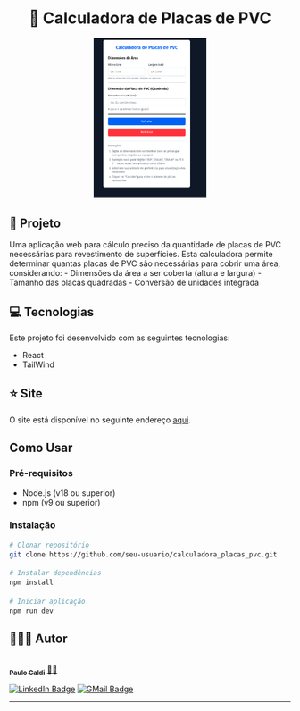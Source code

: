 
<h1 align="center" style="text-align: center;">
  📄 Calculadora de Placas de PVC
</h1>

<div align="center">
    <img src="./src/assets/preview.png" alt="Imagem do site" width="40%">
</div>

<h2 id="project">📁 Projeto</h2>

<p>
Uma aplicação web para cálculo preciso da quantidade de placas de PVC necessárias para revestimento de superfícies.
Esta calculadora permite determinar quantas placas de PVC são necessárias para cobrir uma área, considerando:
- Dimensões da área a ser coberta (altura e largura)
- Tamanho das placas quadradas
- Conversão de unidades integrada

</p>

<h2 id="technologies">💻 Tecnologias</h2>

Este projeto foi desenvolvido com as seguintes tecnologias:

- React
- TailWind

<h2 id="site">⭐ Site</h2>

O site está disponível no seguinte endereço [aqui](https://calculadora-placas-pw8q45esp-pcaldis-projects.vercel.app/).

## Como Usar

### Pré-requisitos
- Node.js (v18 ou superior)
- npm (v9 ou superior)

### Instalação
```bash
# Clonar repositório
git clone https://github.com/seu-usuario/calculadora_placas_pvc.git

# Instalar dependências
npm install

# Iniciar aplicação
npm run dev

```


## 👨🏻‍💻 Autor

<a href="https://github.com/pcaldi">
 <img style="border-radius: 50%;" src="https://github.com/pcaldi.png" width="100px;" alt=""/>
 <br />
 <sub><b>Paulo Caldi</b></sub></a> <a href="https://github.com/pcaldi" title="emoji">🙋🏻</a>
 <br />

[![LinkedIn Badge](https://img.shields.io/badge/-Paulo-blue?style=flat-square&logo=Linkedin&logoColor=white&link=https://www.linkedin.com/in/pcaldi/)](https://www.linkedin.com/in/pcaldi/)
[![GMail Badge](https://img.shields.io/badge/-pcaldi@gmail.com-c14438?style=flat-square&logo=Gmail&logoColor=white&link=mailto:pcaldi@gmail.com)](mailto:pcaldi@gmail.com)



---
